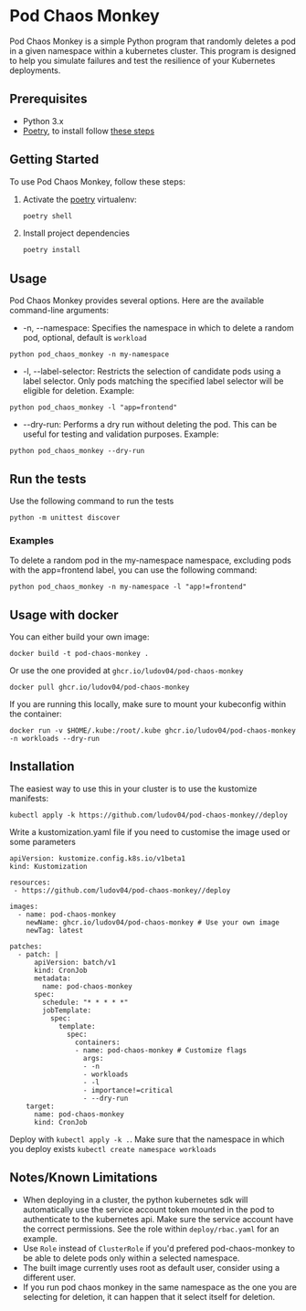 # Pod Chaos Monkey

Pod Chaos Monkey is a simple Python program that randomly deletes a pod in a given namespace within a kubernetes cluster. This program is designed to help you simulate failures and test the resilience of your Kubernetes deployments.

## Prerequisites

- Python 3.x
- [Poetry](https://python-poetry.org/), to install follow [these steps](https://python-poetry.org/docs/#installation)

## Getting Started

To use Pod Chaos Monkey, follow these steps:

1. Activate the [poetry](https://python-poetry.org/) virtualenv:

   ```bash
   poetry shell
   ```
2. Install project dependencies

   ```bash
   poetry install
   ```

## Usage
Pod Chaos Monkey provides several options. Here are the available command-line arguments:

- -n, --namespace: Specifies the namespace in which to delete a random pod, optional, default is `workload`

```
python pod_chaos_monkey -n my-namespace
```

- -l, --label-selector: Restricts the selection of candidate pods using a label selector. Only pods matching the specified label selector will be eligible for deletion. Example:
```
python pod_chaos_monkey -l "app=frontend"
```

- --dry-run: Performs a dry run without deleting the pod. This can be useful for testing and validation purposes. Example:
```
python pod_chaos_monkey --dry-run
```

## Run the tests
Use the following command to run the tests
```
python -m unittest discover
```

### Examples
To delete a random pod in the my-namespace namespace, excluding pods with the app=frontend label, you can use the following command:
```
python pod_chaos_monkey -n my-namespace -l "app!=frontend"
```
## Usage with docker

You can either build your own image:
```
docker build -t pod-chaos-monkey .
```
Or use the one provided at `ghcr.io/ludov04/pod-chaos-monkey`
```
docker pull ghcr.io/ludov04/pod-chaos-monkey
```

If you are running this locally, make sure to mount your kubeconfig within the container:
```
docker run -v $HOME/.kube:/root/.kube ghcr.io/ludov04/pod-chaos-monkey -n workloads --dry-run
```

## Installation

The easiest way to use this in your cluster is to use the kustomize manifests:
```
kubectl apply -k https://github.com/ludov04/pod-chaos-monkey//deploy
```

Write a kustomization.yaml file if you need to customise the image used or some parameters
```
apiVersion: kustomize.config.k8s.io/v1beta1
kind: Kustomization

resources:
 - https://github.com/ludov04/pod-chaos-monkey//deploy

images:
  - name: pod-chaos-monkey
    newName: ghcr.io/ludov04/pod-chaos-monkey # Use your own image
    newTag: latest

patches:
  - patch: |
      apiVersion: batch/v1
      kind: CronJob
      metadata:
        name: pod-chaos-monkey
      spec:
        schedule: "* * * * *"
        jobTemplate:
          spec:
            template:
              spec:
                containers:
                - name: pod-chaos-monkey # Customize flags
                  args:
                  - -n
                  - workloads
                  - -l
                  - importance!=critical
                  - --dry-run
    target:
      name: pod-chaos-monkey
      kind: CronJob
```

Deploy with `kubectl apply -k .`. Make sure that the namespace in which you deploy exists `kubectl create namespace workloads`

## Notes/Known Limitations

- When deploying in a cluster, the python kubernetes sdk will automatically use the service account token mounted in the pod to authenticate to the kubernetes api. Make sure the service account have the correct permissions. See the role within `deploy/rbac.yaml` for an example.
- Use `Role` instead of `ClusterRole` if you'd prefered pod-chaos-monkey to be able to delete pods only within a selected namespace.
- The built image currently uses root as default user, consider using a different user.
- If you run pod chaos monkey in the same namespace as the one you are selecting for deletion, it can happen that it select itself for deletion.